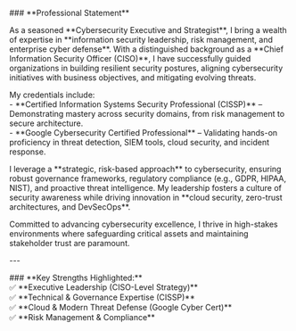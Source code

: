   
\#\#\# \*\*Professional Statement\*\*  

As a seasoned \*\*Cybersecurity Executive and Strategist\*\*, I bring a wealth of expertise in \*\*information security leadership, risk management, and enterprise cyber defense\*\*. With a distinguished background as a \*\*Chief Information Security Officer (CISO)\*\*, I have successfully guided organizations in building resilient security postures, aligning cybersecurity initiatives with business objectives, and mitigating evolving threats.  

My credentials include:    
\- \*\*Certified Information Systems Security Professional (CISSP)\*\* – Demonstrating mastery across security domains, from risk management to secure architecture.    
\- \*\*Google Cybersecurity Certified Professional\*\* – Validating hands-on proficiency in threat detection, SIEM tools, cloud security, and incident response.  

I leverage a \*\*strategic, risk-based approach\*\* to cybersecurity, ensuring robust governance frameworks, regulatory compliance (e.g., GDPR, HIPAA, NIST), and proactive threat intelligence. My leadership fosters a culture of security awareness while driving innovation in \*\*cloud security, zero-trust architectures, and DevSecOps\*\*.  

Committed to advancing cybersecurity excellence, I thrive in high-stakes environments where safeguarding critical assets and maintaining stakeholder trust are paramount.  

\---

\#\#\# \*\*Key Strengths Highlighted:\*\*    
✅ \*\*Executive Leadership (CISO-Level Strategy)\*\*    
✅ \*\*Technical & Governance Expertise (CISSP)\*\*    
✅ \*\*Cloud & Modern Threat Defense (Google Cyber Cert)\*\*    
✅ \*\*Risk Management & Compliance\*\*  